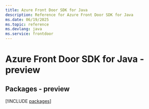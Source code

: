 ```yaml
---
title: Azure Front Door SDK for Java
description: Reference for Azure Front Door SDK for Java
ms.date: 06/19/2025
ms.topic: reference
ms.devlang: java
ms.service: frontdoor
---
```

# Azure Front Door SDK for Java - preview
## Packages - preview
[!INCLUDE [packages](front-door-index.md)]